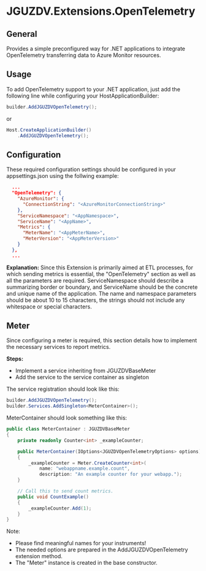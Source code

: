 ﻿# JGUZDV.Extensions.OpenTelemetry

## General

Provides a simple preconfigured way for .NET applications to integrate OpenTelemetry transferring data to Azure Monitor resources.

## Usage

To add OpenTelemetry support to your .NET application, just add the following line while configuring your HostApplicationBuilder:

~~~ C#
builder.AddJGUZDVOpenTelemetry();
~~~

or

~~~ C#
Host.CreateApplicationBuilder()
    .AddJGUZDVOpenTelemetry();
~~~

## Configuration

These required configuration settings should be configured in your appsettings.json using the follwing example:

~~~ JSON
  ...
  "OpenTelemetry": {
    "AzureMonitor": {
      "ConnectionString": "<AzureMonitorConnectionString>"
    },
    "ServiceNamespace": "<AppNamespace>",
    "ServiceName": "<AppName>",
    "Metrics": {
      "MeterName": "<AppMeterName>",
      "MeterVersion": "<AppMeterVersion>"
    }
  },
  ...
~~~

**Explanation:** Since this Extension is primarily aimed at ETL processes, for which sending metrics is essential, the "OpenTelemetry" section as well as all the parameters are required.
ServiceNamespace should describe a summarizing border or boundary, and ServiceName should be the concrete and unique name of the application. 
The name and namespace parameters should be about 10 to 15 characters, the strings should not include any whitespace or special characters.

## Meter

Since configuring a meter is required, this section details how to implement the necessary services to report metrics.

**Steps:**
- Implement a service inheriting from JGUZDVBaseMeter
- Add the service to the service container as singleton

The service registration should look like this:

~~~ C#
builder.AddJGUZDVOpenTelemetry();
builder.Services.AddSingleton<MeterContainer>();
~~~

MeterContainer should look something like this:

~~~ C#
public class MeterContainer : JGUZDVBaseMeter
{
    private readonly Counter<int> _exampleCounter;

    public MeterContainer(IOptions<JGUZDVOpenTelemetryOptions> options) : base(options)
    {
        _exampleCounter = Meter.CreateCounter<int>(
            name: "webappname.example.count",
            description: "An example counter for your webapp.");
    }

    // Call this to send count metrics.
    public void CountExample()
    {
        _exampleCounter.Add(1);
    }
}
~~~

Note: 
* Please find meaningful names for your instruments!
* The needed options are prepared in the AddJGUZDVOpenTelemetry extension method. 
* The "Meter" instance is created in the base constructor.

